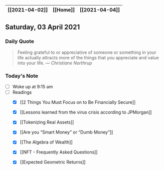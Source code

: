 | [[2021-04-02]] | [[Home]] | [[2021-04-04]] |
| :------------: | :------: | :------------: |

## Saturday, 03 April 2021

### Daily Quote
> Feeling grateful to or appreciative of someone or something in your life actually attracts more of the things that you appreciate and value into your life.
> &mdash; <cite>Christiane Northrup</cite>

### Today's Note

- [ ] Woke up at 9:15 am
- [ ] Readings
	- [x] [[2 Things You Must Focus on to Be Financially Secure]]
	- [x] [[Lessons learned from the virus crisis according to JPMorgan]]
	- [x] [[Tokenizing Real Assets]]
	- [x] [[Are you “Smart Money” or “Dumb Money”]]
	- [x] [[The Algebra of Wealth]]
	- [x] [[NFT - Frequently Asked Questions]]
	- [x] [[Expected Geometric Returns]]


